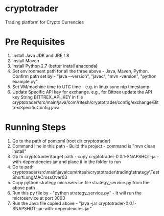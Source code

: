 # cryptotrader
Trading platform for Crypto Currencies

# Pre Requisites
1. Install Java JDK and JRE 1.8
2. Install Maven
3. Install Python 2.7 (better install anaconda)
4. Set environment path for all the three above - Java, Maven, Python. Confirm path set by - "java --version", "javac", "mvn -version", "python example.py"
5. Set VM/machine time to UTC time - e.g. in linux sync ntp timestamp
6. Update Specific API key for exchange. e.g., for Bittrex update the API key String BITTREX_API_KEY in file cryptotrader/src/main/java/com/ritesh/cryptotrader/config/exchange/BittrexSpecificConfig.java

# Running Steps
1. Go to the path of pom.xml (root dir cryptotrader)
2. Command line in this path - Build the project - command is "mvn clean install"
3. Go to cryptotrader\target path - copy cryptotrader-0.0.1-SNAPSHOT-jar-with-dependencies.jar and  place it in the folder to run
4. Go to path cryptotrader\src\main\java\com\ritesh\cryptotrader\trading\strategy\TestShortLongMACrossOver03
5. Copy python strategy microservice file strategy_service.py from the above path
6. Run this py file by - "python strategy_service.py" - It will run the microservice at port 3000
7. Run the Java file copied above - "java -jar cryptotrader-0.0.1-SNAPSHOT-jar-with-dependencies.jar"
